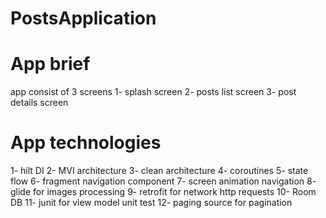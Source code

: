 # PostsApplication

# App brief
app consist of 3 screens
1- splash screen
2- posts list screen
3- post details screen

# App technologies
1- hilt DI
2- MVI architecture
3- clean architecture
4- coroutines
5- state flow
6- fragment navigation component
7- screen animation navigation
8- glide for images processing
9- retrofit for network http requests
10- Room DB
11- junit for view model unit test
12- paging source for pagination
